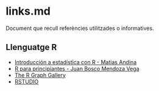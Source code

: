 # links.md

Document que recull referències utilitzades o informatives.

## Llenguatge R

* [Introducción a estadística con R - Matias Andina](https://bookdown.org/matiasandina/R-intro/)
* [R para principiantes - Juan Bosco Mendoza Vega](https://bookdown.org/jboscomendoza/r-principiantes4/)
* [The R Graph Gallery](https://www.r-graph-gallery.com/)
* [RSTUDIO](https://www.rstudio.com/)
